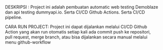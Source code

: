 DESKRIPSI : Project ini adalah pembuatan automatic web testing Demoblaze dan api testing dummyapi.io. Serta CI/CD Github Actions. Serta CI/CD pipeline.

CARA RUN PROJECT: Project ini dapat dijalankan melalui CI/CD Github Action yang akan run otomatis setiap kali ada commit push ke repositori, pull request, merge branch, atau bisa dijalankan secara manual melalui menu github-workflow

